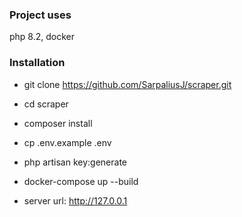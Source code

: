### Project uses
php 8.2, docker

### Installation

* git clone https://github.com/SarpaliusJ/scraper.git
* cd scraper
* composer install
* cp .env.example .env
* php artisan key:generate
* docker-compose up --build

* server url: http://127.0.0.1

